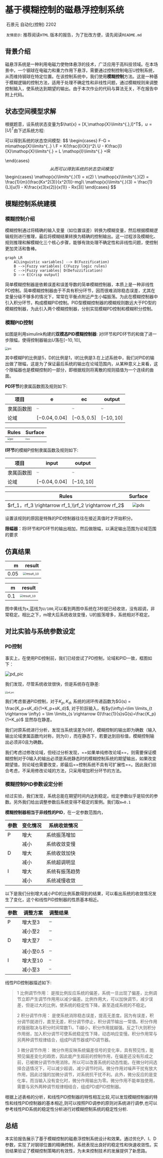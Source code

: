 # 基于模糊控制的磁悬浮控制系统

​								       石景元 自动化(控制) 2202

​			`友情提示`: 推荐阅读`HTML` 版本的报告，为了批改方便，请先阅读`README.md`

## 背景介绍

磁悬浮系统是一种利用电磁力使物体悬浮的技术，广泛应用于高科技领域。在本场景中，一个钢球在电磁力和重力作用下悬浮，需要通过控制控制电压U控制系统，从而维持钢球在特定位置。在该控制系统中，我们使用**模糊控制**方法。这是一种基于模糊逻辑的控制方法，适用于处理不确定性和非线性问题，通过模糊规则来调整控制输入，使系统达到期望的输出。由于本次作业的代码与算法无关，不在报告中附上代码。

## 状态空间模型求解

根据题意，设系统状态变量为$\hat{x} = [X,\mathop{X}\limits^{.},I]^T$，$u = [U]^T$由下述系统方程:

可以得到系统的状态空间模型:
$$
\begin{cases}
F-G = m\mathop{X}\limits^{..}  \\
F = K(\frac{I}{X})^2\\
U - K\frac{I}{X}\mathop{X}\limits^{.} = L \mathop{I}\limits^{.} +IR

\end{cases}
$$
从而可以得到系统的状态空间模型
$$
\begin{cases}
\mathop{x}\limits^{.}(1) = x(2)  \\
\mathop{x}\limits^{.}(2) = \frac{1}{m}(\frac{Kx^2(3)}{x^2(1)}-mg)\\
\mathop{x}\limits^{.}(3) = \frac{1}{L}[u(1) - K\frac{x(3)x(2)}{x(1)} - Rx(3)]
\end{cases}
$$

## 模糊控制系统建模

### 模糊控制介绍

模糊控制通过将精确的输入变量（如位置误差）转换为模糊变量，然后根据模糊逻辑规则进行推理，最后将模糊结果转换为精确的控制输出。这一过程涉及模糊化、规则推理和解模糊化三个核心步骤，能够有效处理不确定性和非线性问题，使控制更加灵活和鲁棒。

```mermaid
graph LR
    A[Linguistic variables] --> B(Fuzzification)
    B -->|Fuzzy variables| C(Fuzzy logic rules)
    C -->|Fuzzy variables| D(Defuzzification)
    D --> E[Crisp output]

```

简单模糊控制器是依赖误差和误差导数的简单模糊控制器，本质上是一种非线性PD控制。简单模糊控制器由于不具有积分环节，因而很难消除稳态误差，尤其在变量分级不够多的情况下，常常在平衡点附近产生小幅振荡。为此在模糊控制器中引入积分环节，构成模糊PID控制。PID型模糊控制器的模糊规则数远大于PD型的模糊控制器，为此引入两个模糊控制器，分别实现模糊PD控制和模糊积分控制。

### 模糊PID控制

如图是利用simulink构建的**双模态PID模糊控制器**: 对I环节和PD环节的和做了进一步限幅，使得控制器输出$U$落在$[-10,10]$, 

<img src="imgs/pic.jpg" alt="pic" style="zoom:60%;" />

其中模糊P的比例是5，D的比例是1，I的比例是3.在上述系统中，我们对PID的输出做了限幅，这是为了保证最后系统的输出在论域范围内，从某种意义上来看，这个限幅器也是模糊控制的一部分，即根据规则将离散的规则插值为一个连续的曲面。

**PD环节**的隶属函数图及规则如下:

| 项目       | e                                                      | ec                                                      | output                                                 |
| ---------- | ------------------------------------------------------ | ------------------------------------------------------- | ------------------------------------------------------ |
| 隶属函数图 | <img src="imgs/pde.jpg" alt="pic" style="zoom:20%;" /> | <img src="imgs/pdec.jpg" alt="pic" style="zoom:20%;" /> | <img src="imgs/pdo.jpg" alt="pic" style="zoom:20%;" /> |
| 论域       | $[-0.04,0.04]$                                         | $[-0.5,0.5]$                                            | $[-10,10]$                                             |

| Rules                                                   | Surface                                                 |
| ------------------------------------------------------- | ------------------------------------------------------- |
| <img src="imgs/rule.png" alt="pic" style="zoom:50%;" /> | <img src="imgs/pds.jpg" alt="pds" style="zoom: 33%;" /> |

**I环节**的模糊P控制隶属函数及规则如下:

| 项目       | input                                                 | output                                                |
| ---------- | ----------------------------------------------------- | ----------------------------------------------------- |
| 隶属函数图 | <img src="imgs/ii.jpg" alt="pic" style="zoom:20%;" /> | <img src="imgs/io.jpg" alt="pic" style="zoom:20%;" /> |
| 论域       | $[-0.04,0.04]$                                        | $[-10,10]$                                            |

|                         Rules                         |                        Surface                         |
| :---------------------------------------------------: | :----------------------------------------------------: |
| $rf_1，rf_3 \rightarrow rf_1,\\rf_2 \rightarrow rf_2$ | <img src="imgs/is.jpg" alt="pds" style="zoom: 90%;" /> |

设置该规则的原因是特殊的PID控制器往往在接近真值时才开始积分。

**限幅器**：将I环节和PD环节的输出相加，然后做限幅，以满足输出范围为论域范围的要求

## 仿真结果

|    m |                                                       result |
| ---: | -----------------------------------------------------------: |
| 0.05 | <img src="imgs/result_5.jpg" alt="result_10" style="zoom:60%;" /> |

|    m |                                                       result |
| ---: | -----------------------------------------------------------: |
|  0.1 | <img src="imgs/result_10.jpg" alt="result_10" style="zoom:60%;" /> |

图中黄线为`x`,蓝线为`U/100`,可以看到两图中系统在3秒就已经收敛，没有超调，非常稳定。相比之下，m增大后系统收敛变慢，U的振荡增多，系统相对不稳定。

## 对比实验与系统参数设定

### PD控制

事实上，在使用PID控制前，我们已经尝试了PD控制，论域和PID一致，框图如下：

![pd_pic](imgs/pd_pic.jpg)

我们发现，尽管系统收敛很快，但是系统存在静差:

<img src="imgs/cmp/pd.jpg" alt="pd_pic" style="zoom: 50%;" />

我们考虑普通PID控制，对于$K_p,K_d$, 系统的闭环传递函数为$G(s) = \frac{K_p+sK_d}{1+K_p+sK_d}$, 对于阶跃输入，有$y(\infty)=\lim \limits_{t \rightarrow \infty} = \lim \limits_{s \rightarrow 0}\frac{1}{s}sG(s)=\frac{K_p}{1+K_p}$ 显然存在静差。

我们对原系统进行分析，发现当系统误差为0时，模糊控制的输出即为确数（输入输出论域隶属函数均对称，则为0），而在静态下，若要达到目标值，模糊控制输出必须非0且为确数。

我们考虑过修改论域，但经过分析发现，==如果单纯修改论域==，则需要保证模糊控制对于0输入的输出必须是系统静态时的模糊控制系统的期望输出，如果改变期望值，则论域也需要改变，即最后==控制系统不具有可扩展性==。因此我们综合考虑，不采用修改论域的方法，只采用增加积分环节的方法。

### 模糊控制PID参数设定分析

经过实验，我们发现，系统总能在期望时间内达到稳定。给定参数似乎是较优的参数。另外我们给出调整参数后系统变得不稳定的案例。我们取`m=0.1`

**模糊控制器相当于非线性的PID**，在一定参数范围内，

| 参数 | 变化情况 | 系统收敛情况   |
| ---- | -------- | -------------- |
| P    | 增大     | 系统振荡增加   |
|      | 减小     | 系统收敛变慢   |
| D    | 增大     | 系统收敛加快   |
|      | 减小     | 系统超调明显   |
| I    | 增大     | 系统有振荡趋势 |
|      | 减小     | 系统减慢收敛   |

以下是我们分别增大减小PID的比例系数得到的结果，可以看出系统的收敛情况发生了变化，这个和线性PID控制器的性质基本相近。

| 参数 | 调整方案 | 调整结果 |
| ---- | -------- | -------- |
| P |  增大至3    | <img src="imgs/cmp/pb.jpg" alt="pb" style="zoom:25%;" /> |
|      |   减小至2    | <img src="imgs/cmp/ps.jpg" alt="pb" style="zoom:25%;" /> |
| D   | 增大至7  | <img src="imgs/cmp/db.jpg" alt="db" style="zoom:25%;" /> |
|      |          |          |
|      | 减小至0.5 | <img src="imgs/cmp/ds.jpg" alt="ds" style="zoom:25%;" /> |
|  I    |    增大至10      | <img src="imgs/cmp/ib.jpg" alt="ib" style="zoom:25%;" /> |
|      |     减小至3     | <img src="imgs/cmp/is.jpg" alt="is" style="zoom:25%;" /> |

线性PID控制器描述如下:

> 1 比例调节作用：
> 是按比例反应系统的偏差，系统一旦出现了偏差，比例调节立即产生调节作用用以减少偏差。比例作用大，可以加快调节，减少误差，但是过大的比例，使系统的稳定性下降，甚至造成系统的不稳定。
>
> 2 积分调节作用：
> 是使系统消除稳态误差，提高无差度。因为有误差，积分调节就进行，直至无差，积分调节停止，积分调节输出一常值。积分作用的强弱取决与积分时间常数Ti，Ti越小，积分作用就越强。反之Ti大则积分作用弱，加入积分调节可使系统稳定性下降，动态响应变慢。积分作用常与另两种调节规律结合，组成PI调节器或PID调节器。
>
> 3 微分调节作用：
> 微分作用反映系统偏差信号的变化率，具有预见性，能预见偏差变化的趋势，因此能产生超前的控制作用，在偏差还没有形成之前，已被微分调节作用消除。所以可以改善系统的动态性能。在微分时间选择合适情况下，可以减少超调，减少调节时间。微分作用对噪声干扰有放大作用，因此过强的加微分调节，对系统抗干扰不利。此外，微分反应的是变化率，而当输入没有变化时，微分作用输出为零。微分作用不能单独使用，需要与另外两种调节规律相结合，组成PD或PID控制器。

根据上述表格的分析，和线性PID控制器的特性相互比较,可以发现模糊控制器的特性和线性PID控制器的基本相近,则可以按照PID调参的原则对系统进行调参,也可以参考线性PID系统的稳定性分析进行对模糊控制系统的稳定性分析.

## 总结

本实验报告展示了基于模糊控制的磁悬浮控制系统设计和效果。通过优化P、I、D参数，实现了对钢球位置的精确控制，系统表现出良好的稳定性和快速收敛性。实验结果验证了模糊控制策略的有效性，为未来控制技术的发展提供了新思路。





